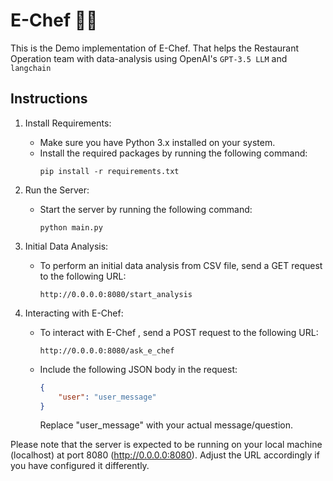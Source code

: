 # E-Chef 🧑‍🍳

This is the  Demo implementation of E-Chef. That helps the Restaurant Operation team  with data-analysis using OpenAI's `GPT-3.5 LLM` and `langchain`

## Instructions

1. Install Requirements:
   - Make sure you have Python 3.x installed on your system.
   - Install the required packages by running the following command:
     ```
     pip install -r requirements.txt
     ```

2. Run the Server:
   - Start the server by running the following command:
     ```
     python main.py
     ```

3. Initial Data Analysis:
   - To perform an initial data analysis from CSV file, send a GET request to the following URL:
     ```
     http://0.0.0.0:8080/start_analysis
     ```

4. Interacting with E-Chef:
   - To interact with E-Chef , send a POST request to the following URL:
     ```
     http://0.0.0.0:8080/ask_e_chef
     ```
   - Include the following JSON body in the request:
     ```json
     {
         "user": "user_message"
     }
     ```
     Replace "user_message" with your actual message/question.

Please note that the server is expected to be running on your local machine (localhost) at port 8080 (http://0.0.0.0:8080). Adjust the URL accordingly if you have configured it differently.


